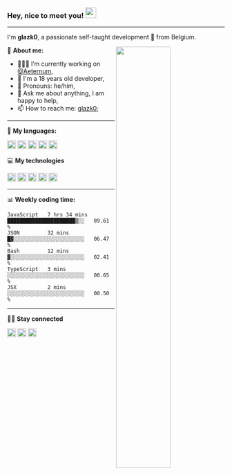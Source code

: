 ### **Hey, nice to meet you!** <img src="https://media.giphy.com/media/hvRJCLFzcasrR4ia7z/giphy.gif" width="25px">

---

I'm **glazk0**, a passionate self-taught development 🚀 from Belgium.

[<img align="right" width="50%" src="https://github-readme-stats-ouuan.vercel.app/api?username=glazk0&theme=dark&show_icons=true">](https://metrics.lecoq.io/glazk0?template=classic)

📱 **About me:**

-   👨🏽‍💻 I’m currently working on [@Aeternum](https://github.com/AeternumDiscord),
-   🌱 I'm a 18 years old developer,
-   👨 Pronouns: he/him,
-   💬 Ask me about anything, I am happy to help,
-   📫 How to reach me: [glazk0](https://discord.com/users/247344130798256130);

---

🚀 **My languages:**  

<code><img height="20" src="https://img.shields.io/badge/Node.js-43853D?style=for-the-badge&logo=node.js&logoColor=white"></code>
<code><img height="20" src="https://img.shields.io/badge/JavaScript-F7DF1E?style=for-the-badge&logo=javascript&logoColor=black"></code>
<code><img height="20" src="https://img.shields.io/badge/HTML5-E34F26?style=for-the-badge&logo=html5&logoColor=white"></code>
<code><img height="20" src="https://img.shields.io/badge/CSS3-1572B6?style=for-the-badge&logo=css3&logoColor=white"></code>
<code><img height="20" src="https://img.shields.io/badge/Java-ED8B00?style=for-the-badge&logo=java&logoColor=white"></code>

💻 **My technologies**

<code><img height="20" src="https://img.shields.io/badge/React-20232A?style=for-the-badge&logo=react&logoColor=61DAFB"></code>
<code><img height="20" src="https://img.shields.io/badge/Express.js-404D59?style=for-the-badge"></code>
<code><img height="20" src="https://img.shields.io/badge/Tailwind_CSS-38B2AC?style=for-the-badge&logo=tailwind-css&logoColor=white"></code>
<code><img height="20" src="https://img.shields.io/badge/Bootstrap-563D7C?style=for-the-badge&logo=bootstrap&logoColor=white"></code>
<code><img height="20" src="https://img.shields.io/badge/MongoDB-4EA94B?style=for-the-badge&logo=mongodb&logoColor=white"></code>

---

📊 **Weekly coding time:**

<!--START_SECTION:waka-->
```text
JavaScript   7 hrs 34 mins   ██████████████████████▒░░   89.61 % 
JSON         32 mins         █▓░░░░░░░░░░░░░░░░░░░░░░░   06.47 % 
Bash         12 mins         ▓░░░░░░░░░░░░░░░░░░░░░░░░   02.41 % 
TypeScript   3 mins          ░░░░░░░░░░░░░░░░░░░░░░░░░   00.65 % 
JSX          2 mins          ░░░░░░░░░░░░░░░░░░░░░░░░░   00.50 % 
```
<!--END_SECTION:waka-->

--- 

🤜🤛 **Stay connected**

[<code><img height="20" src="https://img.shields.io/badge/Discord-7289DA?style=for-the-badge&logo=discord&logoColor=white"></code>](https://discord.com/users/247344130798256130)
[<code><img height="20" src="https://img.shields.io/badge/Twitter-1DA1F2?style=for-the-badge&logo=twitter&logoColor=white"></code>](https://twitter.com/glazk0)
[<code><img height="20" src="https://img.shields.io/badge/GitHub-100000?style=for-the-badge&logo=github&logoColor=white"></code>](https://github.com/glazk0)
